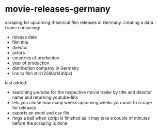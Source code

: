# movie-releases-germany
scraping for upcoming theatrical film releases in Germany.
creating a data frame containing:
- release date
- film title
- director
- actors
- countries of production
- year of production
- distribution company in Germany
- link to film still (2560x1440px)

last added:
- searching youtube for the respective movie trailer by title and director name and returning youtube-link
- lets you chose how many weeks upcoming weeks you want to scrape for releases
- exports an excel and csv file
- rings a bell when script is finished as it may take a couple of minutes before the scraping is done
